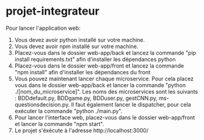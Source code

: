 # projet-integrateur

Pour lancer l'application web:
1) Vous devez avoir python installé sur votre machine.
2) Vous devez avoir npm installé sur votre machine.
3) Placez-vous dans le dossier web-app/back et lancez la commande "pip install requirements.txt" afin d'installer les dépendances python
4) Placez-vous dans le dossier web-app/front et lancez la commande "npm install" afin d'installer les dépendances du front
5) Vous pouvez maintenant lancer chaque microservice. Pour cela placez vous dans le dossier web-app/back et lancer la commande "python ./[nom_du_microservice]". Les noms des microservices sont les suivants : BDDdefault.py, BDDgame.py, BDDuser.py, gestCNN.py, ms-questionsdecision.py. Il faut également lancer le dispatcher, pour cela exécuter la commande "python ./main.py".
6) Pour lancer l'interface web, placez-vous dans le dossier web-app/front et lancer la commande "npm start".
7) Le projet s'éxécute à l'adresse http://localhost:3000/
